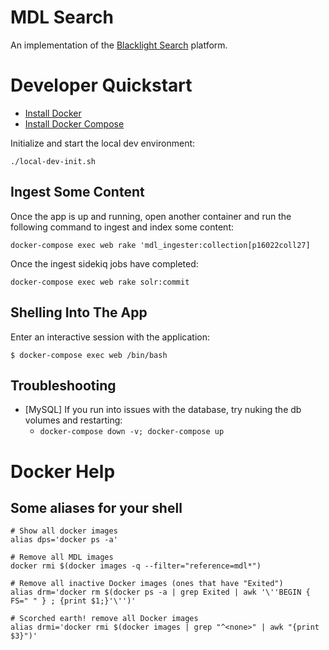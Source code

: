 # MDL Search

An implementation of the [Blacklight Search](http://projectblacklight.org/) platform.

# Developer Quickstart

* [Install Docker](https://docs.docker.com/install/linux/docker-ce/ubuntu/)
* [Install Docker Compose](https://docs.docker.com/compose/)

Initialize and start the local dev environment:

`./local-dev-init.sh`

## Ingest Some Content

Once the app is up and running, open another container and run the following command to ingest and index some content:

`docker-compose exec web rake 'mdl_ingester:collection[p16022coll27]`

Once the ingest sidekiq jobs have completed:

`docker-compose exec web rake solr:commit`

## Shelling Into The App

Enter an interactive session with the application:

`$ docker-compose exec web /bin/bash`

## Troubleshooting

* [MySQL] If you run into issues with the database, try nuking the db volumes and restarting:
  * `docker-compose down -v; docker-compose up`


# Docker Help

## Some aliases for your shell

```
# Show all docker images
alias dps='docker ps -a'

# Remove all MDL images
docker rmi $(docker images -q --filter="reference=mdl*")

# Remove all inactive Docker images (ones that have "Exited")
alias drm='docker rm $(docker ps -a | grep Exited | awk '\''BEGIN { FS=" " } ; {print $1;}'\'')'

# Scorched earth! remove all Docker images
alias drmi='docker rmi $(docker images | grep "^<none>" | awk "{print $3}")'
```